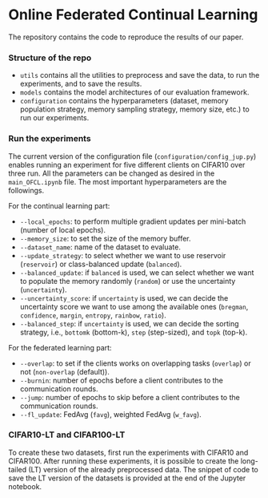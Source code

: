 # Online Federated Continual Learning

The repository contains the code to reproduce the results of our paper. 

### Structure of the repo
- `utils` contains all the utilities to preprocess and save the data, to run the experiments, and to save the results.
- `models` contains the model architectures of our evaluation framework.
- `configuration` contains the hyperparameters (dataset, memory population strategy, memory sampling strategy, memory size, etc.) to run our experiments.

### Run the experiments
The current version of the configuration file (`configuration/config_jup.py`) enables running an experiment for five different clients on CIFAR10 over three run. All the parameters can be changed as desired in the `main_OFCL.ipynb` file.
The most important hyperparameters are the followings.

For the continual learning part:
- `--local_epochs`: to perform multiple gradient updates per mini-batch (number of local epochs).
- `--memory_size`: to set the size of the memory buffer.
- `--dataset_name`: name of the dataset to evaluate.
- `--update_strategy`: to select whether we want to use reservoir (`reservoir`) or class-balanced update (`balanced`).
- `--balanced_update`: if `balanced` is used, we can select whether we want to populate the memory randomly (`random`) or use the uncertainty (`uncertainty`).
- `--uncertainty_score`: if `uncertainty` is used, we can decide the uncertainty score we want to use among the available ones (`bregman`, `confidence`, `margin`, `entropy`, `rainbow`, `ratio`).
- `--balanced_step`: if `uncertainty` is used, we can decide the sorting strategy, i.e., `bottomk` (bottom-k), `step` (step-sized), and `topk` (top-k).

For the federated learning part:
- `--overlap`: to set if the clients works on overlapping tasks (`overlap`) or not (`non-overlap` (default)).
- `--burnin`: number of epochs before a client contributes to the communication rounds.
- `--jump`: number of epochs to skip before a client contributes to the communication rounds.
- `--fl_update`: FedAvg (`favg`), weighted FedAvg (`w_favg`).


### CIFAR10-LT and CIFAR100-LT
To create these two datasets, first run the experiments with CIFAR10 and CIFAR100. After running these experiments, it is possible to create the long-tailed (LT) version of the already preprocessed data. 
The snippet of code to save the LT version of the datasets is provided at the end of the Jupyter notebook.
